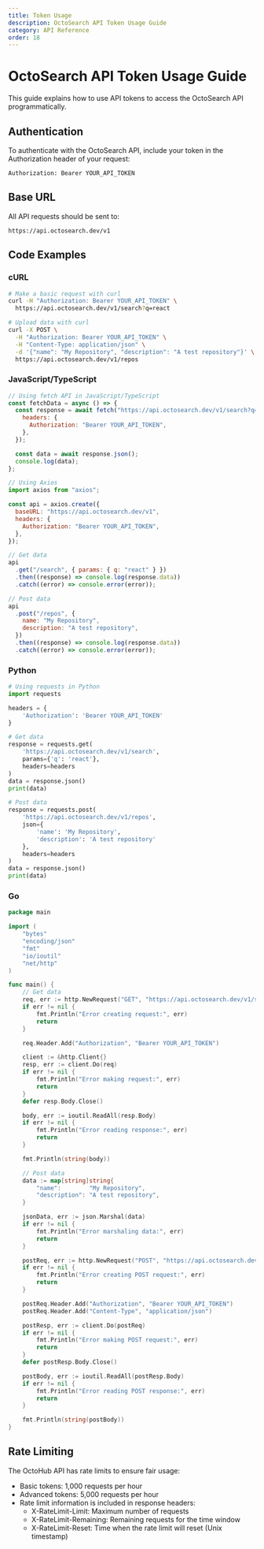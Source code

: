 ```yaml
---
title: Token Usage
description: OctoSearch API Token Usage Guide
category: API Reference
order: 18
---
```


# OctoSearch API Token Usage Guide

This guide explains how to use API tokens to access the OctoSearch API programmatically.

## Authentication

To authenticate with the OctoSearch API, include your token in the Authorization header of your request:

```
Authorization: Bearer YOUR_API_TOKEN
```

## Base URL

All API requests should be sent to:

```
https://api.octosearch.dev/v1
```

## Code Examples

### cURL

```bash
# Make a basic request with curl
curl -H "Authorization: Bearer YOUR_API_TOKEN" \
  https://api.octosearch.dev/v1/search?q=react

# Upload data with curl
curl -X POST \
  -H "Authorization: Bearer YOUR_API_TOKEN" \
  -H "Content-Type: application/json" \
  -d '{"name": "My Repository", "description": "A test repository"}' \
  https://api.octosearch.dev/v1/repos
```

### JavaScript/TypeScript

```javascript
// Using fetch API in JavaScript/TypeScript
const fetchData = async () => {
  const response = await fetch("https://api.octosearch.dev/v1/search?q=react", {
    headers: {
      Authorization: "Bearer YOUR_API_TOKEN",
    },
  });

  const data = await response.json();
  console.log(data);
};

// Using Axios
import axios from "axios";

const api = axios.create({
  baseURL: "https://api.octosearch.dev/v1",
  headers: {
    Authorization: "Bearer YOUR_API_TOKEN",
  },
});

// Get data
api
  .get("/search", { params: { q: "react" } })
  .then((response) => console.log(response.data))
  .catch((error) => console.error(error));

// Post data
api
  .post("/repos", {
    name: "My Repository",
    description: "A test repository",
  })
  .then((response) => console.log(response.data))
  .catch((error) => console.error(error));
```

### Python

```python
# Using requests in Python
import requests

headers = {
    'Authorization': 'Bearer YOUR_API_TOKEN'
}

# Get data
response = requests.get(
    'https://api.octosearch.dev/v1/search',
    params={'q': 'react'},
    headers=headers
)
data = response.json()
print(data)

# Post data
response = requests.post(
    'https://api.octosearch.dev/v1/repos',
    json={
        'name': 'My Repository',
        'description': 'A test repository'
    },
    headers=headers
)
data = response.json()
print(data)
```

### Go

```go
package main

import (
	"bytes"
	"encoding/json"
	"fmt"
	"io/ioutil"
	"net/http"
)

func main() {
	// Get data
	req, err := http.NewRequest("GET", "https://api.octosearch.dev/v1/search?q=react", nil)
	if err != nil {
		fmt.Println("Error creating request:", err)
		return
	}

	req.Header.Add("Authorization", "Bearer YOUR_API_TOKEN")

	client := &http.Client{}
	resp, err := client.Do(req)
	if err != nil {
		fmt.Println("Error making request:", err)
		return
	}
	defer resp.Body.Close()

	body, err := ioutil.ReadAll(resp.Body)
	if err != nil {
		fmt.Println("Error reading response:", err)
		return
	}

	fmt.Println(string(body))

	// Post data
	data := map[string]string{
		"name":        "My Repository",
		"description": "A test repository",
	}

	jsonData, err := json.Marshal(data)
	if err != nil {
		fmt.Println("Error marshaling data:", err)
		return
	}

	postReq, err := http.NewRequest("POST", "https://api.octosearch.dev/v1/repos", bytes.NewBuffer(jsonData))
	if err != nil {
		fmt.Println("Error creating POST request:", err)
		return
	}

	postReq.Header.Add("Authorization", "Bearer YOUR_API_TOKEN")
	postReq.Header.Add("Content-Type", "application/json")

	postResp, err := client.Do(postReq)
	if err != nil {
		fmt.Println("Error making POST request:", err)
		return
	}
	defer postResp.Body.Close()

	postBody, err := ioutil.ReadAll(postResp.Body)
	if err != nil {
		fmt.Println("Error reading POST response:", err)
		return
	}

	fmt.Println(string(postBody))
}
```

## Rate Limiting

The OctoHub API has rate limits to ensure fair usage:

- Basic tokens: 1,000 requests per hour
- Advanced tokens: 5,000 requests per hour
- Rate limit information is included in response headers:
  - X-RateLimit-Limit: Maximum number of requests
  - X-RateLimit-Remaining: Remaining requests for the time window
  - X-RateLimit-Reset: Time when the rate limit will reset (Unix timestamp)
